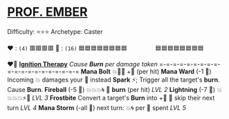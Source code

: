# [**__PROF. EMBER__**](<https://www.youtube.com/watch?v=ZPdk5GaIDjo>)
Difficulty: ⭐⭐⭐
Archetype: Caster

❤️ : `(4)`   🟥🟥🟥🟥
🔷 : `(16)` 🟦🟦🟦🟦🟦🟦🟦🟦
`        ` 🟦🟦🟦🟦🟦🟦🟦🟦

❤️‍🔥 [**Ignition Therapy**](https://media.discordapp.net/attachments/1056365502101979146/1168052054917398568/Ember.jpg?ex=65505c3f&is=653de73f&hm=b33dcbcc8e89e2093ff3eee238d467df106c3692b3238d39f769e4fd9a7a559a&=)
*Cause __Burn__ per damage taken*
=-=-=-=-=-=-=-=-=-=-=-=-=-=-=-=-=-=-=-=
**Mana Bolt** 💥🎯🔀 +🔷 (per hit)
**Mana Ward** (-1 🔷) Incoming 💥 damages your 🔷 instead
**Spark** ⚡; Trigger all the target's __burn__. Cause __Burn__.
**Fireball** (-5 🔷) 💥💥💥🌀 🔀 __burn__ (per hit) *LVL 2*
**Lightning** (-7 🔷) 💥💥💥💥⚡🚫 *LVL 3*
**Frostbite** Convert a target's __Burn__ into +🔷 🔀 skip their next turn *LVL 4*
**Mana Storm** (-all 🔷) next turn: 💥🌀 per 🔷 spent *LVL 5*

